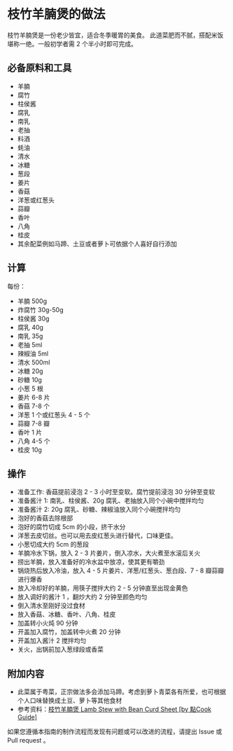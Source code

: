 # 枝竹羊腩煲的做法

枝竹羊腩煲是一份老少皆宜，适合冬季暖胃的美食。 此道菜肥而不腻，搭配米饭堪称一绝。一般初学者需 2 个半小时即可完成。

## 必备原料和工具

- 羊腩
- 腐竹
- 柱侯酱
- 腐乳
- 南乳
- 老抽
- 料酒
- 蚝油
- 清水
- 冰糖
- 葱段
- 姜片
- 香菇
- 洋葱或红葱头
- 蒜瓣
- 香叶
- 八角
- 桂皮
- 其余配菜例如马蹄、土豆或者萝卜可依据个人喜好自行添加

## 计算

每份：

- 羊腩 500g
- 炸腐竹 30g-50g
- 柱侯酱 30g
- 腐乳 40g
- 南乳 35g
- 老抽 5ml
- 辣椒油 5ml
- 清水 500ml
- 冰糖 20g
- 砂糖 10g
- 小葱 5 根
- 姜片 6-8 片
- 香菇 7-8 个
- 洋葱 1 个或红葱头 4 - 5 个
- 蒜瓣 7-8 瓣
- 香叶 1 片
- 八角 4-5 个
- 桂皮 10g

## 操作

- 准备工作: 香菇提前浸泡 2 - 3 小时至变软。腐竹提前浸泡 30 分钟至变软
- 准备酱汁 1: 南乳、柱侯酱、20g 腐乳、老抽放入同个小碗中搅拌均匀
- 准备酱汁 2: 20g 腐乳、砂糖、辣椒油放入同个小碗搅拌均匀
- 泡好的香菇去除根部
- 泡好的腐竹切成 5cm 的小段，挤干水分
- 洋葱去皮切丝。也可以用去皮红葱头进行替代，口味更佳。
- 小葱切成大约 5cm 的葱段
- 羊腩冷水下锅，放入 2 - 3 片姜片，倒入凉水，大火煮至水滚后关火
- 捞出羊腩，放入准备好的冷水盆中放凉，使其更有嚼劲
- 锅烧热后放入冷油，放入 4 - 5 片姜片、洋葱/红葱头、葱白段、7 - 8 瓣蒜瓣进行爆香
- 放入冷却好的羊腩，用筷子搅拌大约 2 - 5 分钟直至出现金黄色
- 放入调好的酱汁 1 ，翻炒大约 2 分钟至颜色均匀
- 倒入清水至刚好没过食材
- 放入香菇、冰糖、香叶、八角、桂皮
- 加盖转小火炖 90 分钟
- 开盖加入腐竹，加盖转中火煮 20 分钟
- 开盖加入酱汁 2 搅拌均匀
- 关火，出锅前加入葱绿段或香菜

## 附加内容

- 此菜属于粤菜，正宗做法多会添加马蹄。考虑到萝卜青菜各有所爱，也可根据个人口味替换成土豆、萝卜等其他食材
- 参考资料：[枝竹羊腩煲 Lamb Stew with Bean Curd Sheet [by 點Cook Guide]](https://www.youtube.com/watch?v=ThVDpVoToDQ)

如果您遵循本指南的制作流程而发现有问题或可以改进的流程，请提出 Issue 或 Pull request 。
